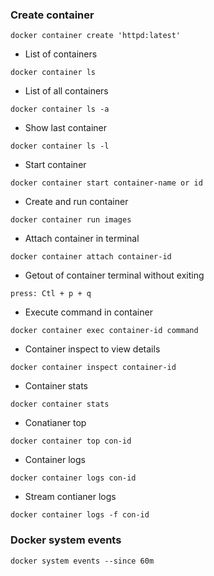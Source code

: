 ### Create container
```
docker container create 'httpd:latest'
```
* List of containers
```
docker container ls
```
* List of all containers
```
docker container ls -a
```
* Show last container
```
docker container ls -l
```
* Start container
```
docker container start container-name or id
```
* Create and run container
```
docker container run images
```
* Attach container in terminal
```
docker container attach container-id
```
* Getout of container terminal without exiting
```
press: Ctl + p + q
```
* Execute command in container
```
docker container exec container-id command
```
* Container inspect to view details
```
docker container inspect container-id
```
* Container stats
```
docker container stats
```
* Conatianer top
```
docker container top con-id
```
* Container logs
```
docker container logs con-id
```
* Stream contianer logs
```
docker container logs -f con-id
```

### Docker system events
```
docker system events --since 60m
```
